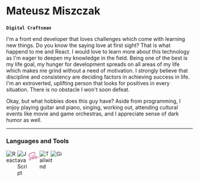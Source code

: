 # Mateusz Miszczak

**`Digital Craftsman`**

I'm a front end developer that loves challenges which come with learning new things. Do you know the saying love at first sight? That is what happend to me and React. I would love to learn more about this technology as I'm eager to deepen my knowledge in the field. Being one of the best is my life goal, my hunger for development spreads on all areas of my life which makes me grind without a need of motivation. I strongly believe that discipline and consistency are deciding factors in achieving success in life. I'm an extroverted, uplifting person that looks for positives in every situation. There is no obstacle I won't soon defeat.

Okay, but what hobbies does this guy have? Aside from programming, I enjoy playing guitar and piano, singing, working out, attending cultural events like movie and game orchestras, and I appreciate sense of dark humor as well.

---

### Languages and Tools

<img align="left" alt="React" width="30px" src="https://camo.githubusercontent.com/27d0b117da00485c56d69aef0fa310a3f8a07abecc8aa15fa38c8b78526c60ac/68747470733a2f2f63646e2e6a7364656c6976722e6e65742f67682f64657669636f6e732f64657669636f6e2f69636f6e732f72656163742f72656163742d6f726967696e616c2e737667" data-canonical-src="https://cdn.jsdelivr.net/gh/devicons/devicon/icons/react/react-original.svg" style="max-width: 100%;">
<img align="left" alt="JavaScript" width="30px" src="https://camo.githubusercontent.com/528e232c728b497080cbf31d2a7e797caa81e402ff81643f79b2c2c395a29f17/68747470733a2f2f63646e2e6a7364656c6976722e6e65742f67682f64657669636f6e732f64657669636f6e2f69636f6e732f6a6176617363726970742f6a6176617363726970742d706c61696e2e737667" data-canonical-src="https://cdn.jsdelivr.net/gh/devicons/devicon/icons/javascript/javascript-plain.svg" style="max-width: 100%;">
<img align="left" alt="Sass" width="30" src="https://raw.githubusercontent.com/devicons/devicon/master/icons/sass/sass-original.svg" style="max-width: 100%;"/> 
<img align="left" alt="Tailwind" width="30px" src="https://www.vectorlogo.zone/logos/tailwindcss/tailwindcss-icon.svg" style="max-width: 100%;">
<img align="left" alt="Git" width="30px" src="https://camo.githubusercontent.com/dc9e7e657b4cd5ba7d819d1a9ce61434bd0ddbb94287d7476b186bd783b62279/68747470733a2f2f63646e2e6a7364656c6976722e6e65742f67682f64657669636f6e732f64657669636f6e2f69636f6e732f6769742f6769742d6f726967696e616c2e737667" data-canonical-src="https://cdn.jsdelivr.net/gh/devicons/devicon/icons/git/git-original.svg" style="max-width: 100%;">
<br/>

#
